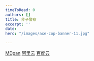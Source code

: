 ```yaml
---
timeToRead: 0
authors: []
title: 斧子警察
excerpt: ''
date: 
hero: "/images/axe-cop-banner-11.jpg"

---
```

[MDpan](https://mdpan.tk/%E6%96%A7%E5%AD%90%E8%AD%A6%E5%AF%9F)
[阿里云](https://www.aliyundrive.com/s/gW3fZKonnMq)
[百度云](https://pan.baidu.com/s/1icuXS2xsafwPG0vT1Un41w?pwd=2x48)